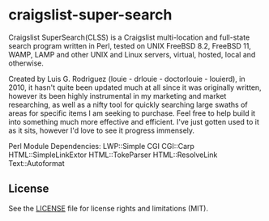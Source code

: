 # craigslist-super-search

Craigslist SuperSearch(CLSS) is a Craigslist multi-location and full-state search program written in Perl, tested on UNIX FreeBSD 8.2, FreeBSD 11, WAMP, LAMP and other UNIX and Linux servers, virtual, hosted, local and otherwise.

Created by Luis G. Rodriguez (louie - drlouie - doctorlouie - louierd), in 2010, it hasn't quite been updated much at all since it was originally written, however its been highly instrumental in my marketing and market researching, as well as a nifty tool for quickly searching large swaths of areas for specific items I am seeking to purchase. Feel free to help build it into something much more effective and efficient. I've just gotten used to it as it sits, however I'd love to see it progress immensely.

Perl Module Dependencies:
LWP::Simple
CGI
CGI::Carp
HTML::SimpleLinkExtor
HTML::TokeParser
HTML::ResolveLink
Text::Autoformat

## License

See the [LICENSE](LICENSE.md) file for license rights and limitations (MIT).
